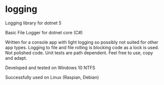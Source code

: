 # logging
Logging library for dotnet 5

Basic File Logger for dotnet core (C#)

Written for a console app with light logging so possibly not suited for other app types. Logging to file and file rolling is blocking code as a lock is used. Not polished code. Unit tests are path dependent. Feel free to use, copy and adapt.

Developed and tested on Windows 10 NTFS

Successfully used on Linux (Raspian, Debian)
